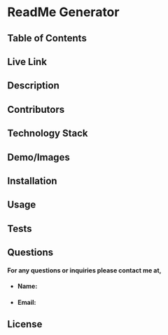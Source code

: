 # **ReadMe Generator**


## **Table of Contents**


## **Live Link**


## **Description**


## **Contributors**


## **Technology Stack**


## **Demo/Images**


## **Installation**


## **Usage**


## **Tests**


## **Questions**
####    **For any questions or inquiries please contact me at,**
* #### **Name:** 
* #### **Email:** 

## **License**

